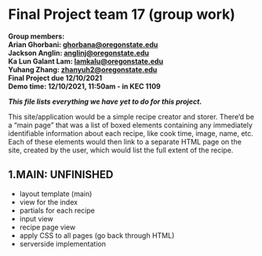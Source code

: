 # Final Project team 17 (group work)
**Group members:**<br/>
**Arian Ghorbani: ghorbana@oregonstate.edu**<br/>
**Jackson Anglin: anglinj@oregonstate.edu**<br/>
**Ka Lun Galant Lam: lamkalu@oregonstate.edu**<br/>
**Yuhang Zhang: zhanyuh2@oregonstate.edu**<br/>
**Final Project due 12/10/2021**<br/>
**Demo time: 12/10/2021, 11:50am - in KEC 1109**<br/>

***This file lists everything we have yet to do for this project.***<br/>

This site/application would be a simple recipe creator and storer. There’d be a “main page” that was a list of boxed elements containing any immediately identifiable information about each recipe, like cook time, image, name, etc. Each of these elements would then link to a separate HTML page on the site, created by the user, which would list the full extent of the recipe.
## 1.MAIN: UNFINISHED
-  layout template (main)
-  view for the index
-  partials for each recipe
-  input view
-  recipe page view
-  apply CSS to all pages (go back through HTML)
-  serverside implementation
